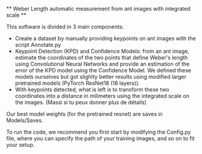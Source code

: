 ** Weber Length automatic measurement from ant images with integrated scale **


This software is divided in 3 main components:

- Create a dataset by manually providing keypoints on ant images with the script Annotate.py
- Keypoint Detection (KPD) and Confidence Models: from an ant image, estimate the coordinates of the two points that define Weber's length using Convolutional Neural Networks and provide an estimation of the error of the KPD model using the Confidence Model. We defined these models ourselves but got slighlty better results using modified larger pretrained models (PyTorch ResNet18 (18 layers)).
- With keypoints detected, what is left is to transform these two coordinates into a distance in milimeters using the integrated scale on the images. (Massi si tu peux donner plus de détails) 

Our best model weights (for the pretrained resnet) are saves in Models/Saves.

To run the code, we recommend you first start by modifying the Config.py file, where you can specify the path of your training images, and so on to fit your setup.


